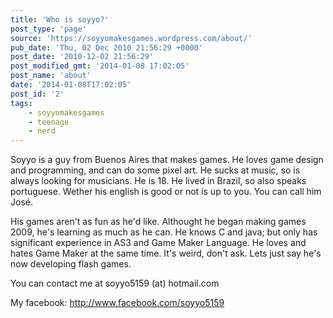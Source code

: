 ```yaml
---
title: 'Who is soyyo?'
post_type: 'page'
source: 'https://soyyomakesgames.wordpress.com/about/'
pub_date: 'Thu, 02 Dec 2010 21:56:29 +0000'
post_date: '2010-12-02 21:56:29'
post_modified_gmt: '2014-01-08 17:02:05'
post_name: 'about'
date: '2014-01-08T17:02:05'
post_id: '2'
tags:
    - soyyomakesgames
    - teenage
    - nerd
---
```

Soyyo is a guy from Buenos Aires that makes games. He loves game design and programming, and can do some pixel art. He sucks at music, so is always looking for musicians. He is 18. He lived in Brazil, so also speaks portuguese. Wether his english is good or not is up to you. You can call him José.

His games aren't as fun as he'd like. Althought he began making games 2009, he's learning as much as he can. He knows C and java; but only has significant experience in AS3 and Game Maker Language. He loves and hates Game Maker at the same time. It's weird, don't ask. Lets just say he's now developing flash games.

You can contact me at soyyo5159 (at) hotmail.com

My facebook: <a href="http://www.facebook.com/soyyo5159">http://www.facebook.com/soyyo5159</a>